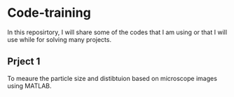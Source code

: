 # Code-training
In this reposirtory, I will share some of the codes that I am using or that I will use while for solving many projects. 

## Prject 1
To meaure the particle size and distibtuion based on microscope images using MATLAB.
